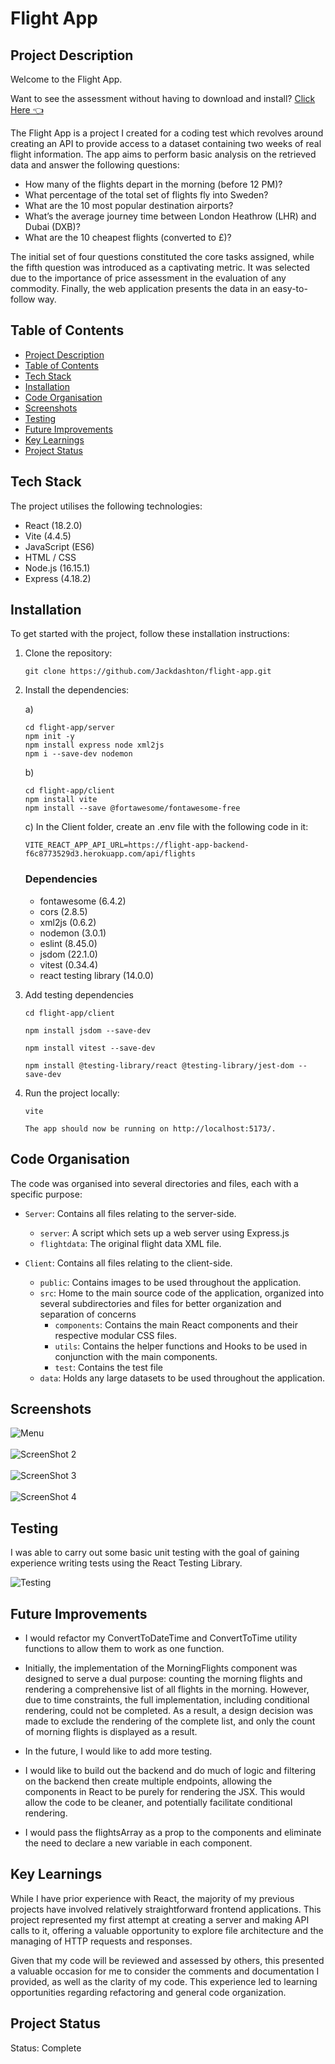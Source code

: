 # Flight App

## Project Description

Welcome to the Flight App. 

Want to see the assessment without having to download and install? [Click Here 👈](https://flight-app.jackashton.dev/)

The Flight App is a project I created for a coding test which revolves around creating an API to provide access to a dataset containing two weeks of real flight information. The app aims to perform basic analysis on the retrieved data and answer the following questions:

*	How many of the flights depart in the morning (before 12 PM)? 
*	What percentage of the total set of flights fly into Sweden? 
*	What are the 10 most popular destination airports? 
*	What’s the average journey time between London Heathrow (LHR) and Dubai (DXB)?
*	What are the 10 cheapest flights (converted to £)?

The initial set of four questions constituted the core tasks assigned, while the fifth question was introduced as a captivating metric. It was selected due to the importance of price assessment in the evaluation of any commodity.
Finally, the web application presents the data in an easy-to-follow way. 

## Table of Contents

* [Project Description](#project-description)
* [Table of Contents](#table-of-contents)
* [Tech Stack](#tech-stack)
* [Installation](#installation)
* [Code Organisation](#code-organisation)
* [Screenshots](#screenshots)
* [Testing](#testing)
* [Future Improvements](#future-improvements)
* [Key Learnings](#key-learnings)
* [Project Status](#project-status)

## Tech Stack

The project utilises the following technologies:

- React (18.2.0)
- Vite (4.4.5)
- JavaScript (ES6)
- HTML / CSS
- Node.js (16.15.1)
- Express (4.18.2)

## Installation 

To get started with the project, follow these installation instructions:

1. Clone the repository:

   ```
   git clone https://github.com/Jackdashton/flight-app.git
   ```

2. Install the dependencies:
   
   a)
   ```
   cd flight-app/server
   npm init -y
   npm install express node xml2js
   npm i --save-dev nodemon
   ```
   b) 
   ```
   cd flight-app/client
   npm install vite
   npm install --save @fortawesome/fontawesome-free
   ```
   c) In the Client folder, create an .env file with the following code in it:
   ```
   VITE_REACT_APP_API_URL=https://flight-app-backend-f6c8773529d3.herokuapp.com/api/flights
   ```

   ### Dependencies
   * fontawesome (6.4.2)
   * cors (2.8.5)
   * xml2js (0.6.2)
   * nodemon (3.0.1)
   * eslint (8.45.0)
   * jsdom (22.1.0)
   * vitest (0.34.4)
   * react testing library (14.0.0)
  
3. Add testing dependencies 
   ```
   cd flight-app/client
   
   npm install jsdom --save-dev

   npm install vitest --save-dev

   npm install @testing-library/react @testing-library/jest-dom --save-dev
   
   ```
4. Run the project locally:

   ```
   vite

   The app should now be running on http://localhost:5173/.
   ```

## Code Organisation

The code was organised into several directories and files, each with a specific purpose:

- `Server`: Contains all files relating to the server-side. 
  
   - `server`: A script which sets up a web server using Express.js
   - `flightdata`: The original flight data XML file.
     
- `Client`: Contains all files relating to the client-side. 
  
   - `public`: Contains images to be used throughout the application. 
   - `src`: Home to the main source code of the application, organized into several subdirectories and files for better organization and separation of concerns
       - `components`: Contains the main React components and their respective modular CSS files.
       - `utils`: Contains the helper functions and Hooks to be used in conjunction with the main components.
       - `test`: Contains the test file 
   - `data`: Holds any large datasets to be used throughout the application. 

## Screenshots
![Menu](https://github.com/Jackdashton/flight-app/assets/122602433/1a023533-867f-4535-a016-1108936ed769 )
<br />
<br />
![ScreenShot 2](https://github.com/Jackdashton/flight-app/assets/122602433/f31ce8f5-1293-44e2-99c3-6a78a290d326)
<br />
<br />
![ScreenShot 3](https://github.com/Jackdashton/flight-app/assets/122602433/4b537ca7-816e-4810-8f5a-5fcd338430c8)
<br />
<br />
![ScreenShot 4](https://github.com/Jackdashton/flight-app/assets/122602433/b4f6f8cf-2f7a-4a6c-afc1-59f5cf71859a)

## Testing
I was able to carry out some basic unit testing with the goal of gaining experience writing tests using the React Testing Library.

![Testing](https://github.com/Jackdashton/flight-app/assets/122602433/45e61b7a-e23e-467b-bece-3cf239553de7)

## Future Improvements

* I would refactor my ConvertToDateTime and ConvertToTime utility functions to allow them to work as one function.
  
* Initially, the implementation of the MorningFlights component was designed to serve a dual purpose: counting the morning flights and rendering a comprehensive list of all flights in the morning. However, due to time constraints, the full implementation, including conditional rendering, could not be completed. As a result, a design decision was made to exclude the rendering of the complete list, and only the count of morning flights is displayed as a result.
  
* In the future, I would like to add more testing.
  
* I would like to build out the backend and do much of logic and filtering on the backend then create multiple endpoints, allowing the components in React to be purely for rendering the JSX. This would allow the code to be cleaner, and potentially facilitate conditional rendering.
  
* I would pass the flightsArray as a prop to the components and eliminate the need to declare a new variable in each component. 

## Key Learnings 

While I have prior experience with React, the majority of my previous projects have involved relatively straightforward frontend applications. This project represented my first attempt at creating a server and making API calls to it, offering a valuable opportunity to explore file architecture and the managing of HTTP requests and responses.

Given that my code will be reviewed and assessed by others, this presented a valuable occasion for me to consider the comments and documentation I provided, as well as the clarity of my code. This experience led to learning opportunities regarding refactoring and general code organization.

## Project Status
Status: Complete
